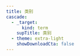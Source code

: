 ```yaml
---
title: 类别
cascade:
  - _target:
      kind: term
    supTitle: 类别
  - theme: extra-light
    showDownloadCta: false
---
```

